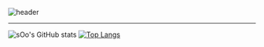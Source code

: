 ![header](https://capsule-render.vercel.app/api?type=wave&color=auto&height=300&section=header&text=sOo%20CodeLog&fontSize=90)


-----------------------------------------------------


![sOo's GitHub stats](https://github-readme-stats.vercel.app/api?username=sOo&show_icons=true&theme=radical) 
[![Top Langs](https://github-readme-stats.vercel.app/api/top-langs/?username=sOo&layout=compact)](https://github.com/jong920224/github-readme-stats)

<!--
**jong920224/jong920224** is a ✨ _special_ ✨ repository because its `README.md` (this file) appears on your GitHub profile.

Here are some ideas to get you started:

- 🔭 I’m currently working on ...
- 🌱 I’m currently learning ...
- 👯 I’m looking to collaborate on ...
- 🤔 I’m looking for help with ...
- 💬 Ask me about ...
- 📫 How to reach me: ...
- 😄 Pronouns: ...
- ⚡ Fun fact: ...
-->

